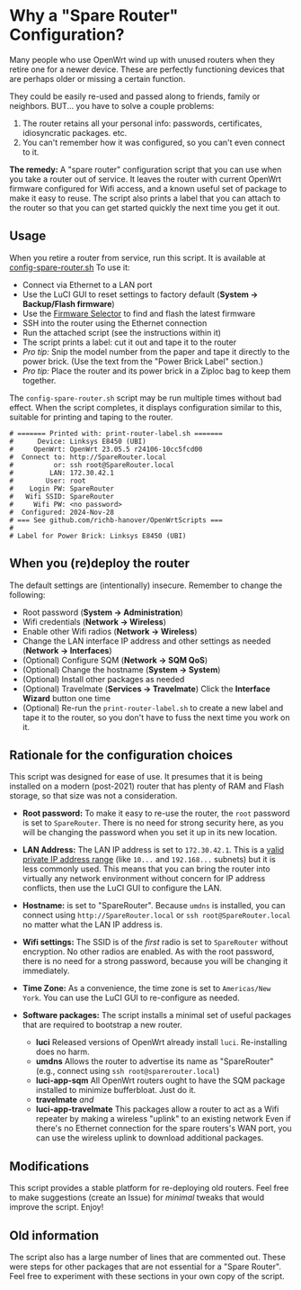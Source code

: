 # Why a "Spare Router" Configuration?

Many people who use OpenWrt wind up with unused routers when
they retire one for a newer device.
These are perfectly functioning devices that are perhaps older
or missing a certain function.

They could be easily re-used and passed along to friends, family or neighbors.
BUT... you have to solve a couple problems:

1. The router retains all your personal info:
  passwords, certificates, idiosyncratic packages. etc.
2. You can't remember how it was configured, so you
  can't even connect to it.

**The remedy:** A "spare router" configuration script that
you can use when you take a router out of service.
It leaves the router with current OpenWrt firmware
configured for Wifi access, and
a known useful set of package to make it easy to reuse.
The script also prints a label that you can attach to
the router so that you can get started quickly the next
time you get it out.

## Usage

When you retire a router from service, run this script.
It is available at
[config-spare-router.sh](https://github.com/richb-hanover/OpenWrtScripts/blob/master/config-spare-router.sh)
To use it:

* Connect via Ethernet to a LAN port
* Use the LuCI GUI to reset settings to
  factory default (**System -> Backup/Flash firmware**)
* Use the [Firmware Selector](https://firmware-selector.openwrt.org/)
  to find and flash the latest firmware
* SSH into the router using the Ethernet connection
* Run the attached script (see the instructions within it)
* The script prints a label: cut it out and tape it to the router
* _Pro tip:_ Snip the model number from the paper
  and tape it directly to the power brick.
  (Use the text from the "Power Brick Label" section.)
* _Pro tip:_ Place the router and its power brick in a Ziploc bag
  to keep them together.

The `config-spare-router.sh` script may be run multiple times without bad effect.
When the script completes, it displays configuration similar to this,
suitable for printing and taping to the router.

```text
# ======= Printed with: print-router-label.sh =======
#      Device: Linksys E8450 (UBI)
#     OpenWrt: OpenWrt 23.05.5 r24106-10cc5fcd00
#  Connect to: http://SpareRouter.local
#          or: ssh root@SpareRouter.local
#         LAN: 172.30.42.1
#        User: root
#    Login PW: SpareRouter
#   Wifi SSID: SpareRouter
#     Wifi PW: <no password>
#  Configured: 2024-Nov-28
# === See github.com/richb-hanover/OpenWrtScripts ===
#
# Label for Power Brick: Linksys E8450 (UBI)
```

## When you (re)deploy the router

The default settings are (intentionally) insecure.
Remember to change the following:

* Root password (**System -> Administration**)
* Wifi credentials (**Network -> Wireless**)
* Enable other Wifi radios (**Network -> Wireless**)
* Change the LAN interface IP address and other settings as needed (**Network -> Interfaces**)
* (Optional) Configure SQM (**Network -> SQM QoS**)
* (Optional) Change the hostname (**System -> System**)
* (Optional) Install other packages as needed
* (Optional) Travelmate (**Services -> Travelmate**)
  Click the **Interface Wizard** button one time
* (Optional) Re-run the `print-router-label.sh` to create
  a new label and tape it to the router, so you don't
  have to fuss the next time you work on it.

## Rationale for the configuration choices

This script was designed for ease of use.
It presumes that it is being installed on a modern (post-2021)
router that has plenty of RAM and Flash storage, so that size
was not a consideration.

* **Root password:** To make it easy to re-use the router,
  the `root` password is set to `SpareRouter`.
  There is no need for strong security here, as you will be changing
  the password when you set it up in its new location.
* **LAN Address:** The LAN IP address is set to `172.30.42.1`.
  This is a
  [valid private IP address range](https://en.wikipedia.org/wiki/Private_network)
  (like `10...` and `192.168...` subnets) but it is less commonly used.
  This means that you can bring the router into virtually any
  network environment without concern for IP address conflicts,
  then use the LuCI GUI to configure the LAN.
* **Hostname:** is set to "SpareRouter".
  Because `umdns` is installed, you can connect using
  `http://SpareRouter.local` or `ssh root@SpareRouter.local`
  no matter what the LAN IP address is.
* **Wifi settings:** The SSID is of the _first_ radio is set
  to `SpareRouter` without encryption.
  No other radios are enabled.
  As with the root password, there is no need for a strong password,
  because you will be changing it immediately.
* **Time Zone:** As a convenience, the time zone is set to `Americas/New York`.
  You can use the LuCI GUI to re-configure as needed.
* **Software packages:** The script installs a minimal set of useful
  packages that are required to bootstrap a new router.

  * **luci** Released versions of OpenWrt already install `luci`.
    Re-installing does no harm.
  * **umdns** Allows the router to advertise its name as "SpareRouter"
    (e.g., connect using `ssh root@sparerouter.local`)
  * **luci-app-sqm** All OpenWrt routers ought to have the SQM package
    installed to minimize bufferbloat. Just do it.
  * **travelmate** _and_
  * **luci-app-travelmate** This packages allow a router to
    act as a Wifi repeater by making a wireless "uplink"
    to an existing network
    Even if there's no Ethernet connection for the spare routers's WAN port,
    you can use the wireless uplink to download additional packages.

## Modifications

This script provides a stable platform for re-deploying old routers.
Feel free to make suggestions (create an Issue) for _minimal_ tweaks that
would improve the script. Enjoy!

## Old information

The script also has a large number of lines that are commented out.
These were steps for other packages that are not essential for a "Spare Router".
Feel free to experiment with these sections in your own copy of the script.
